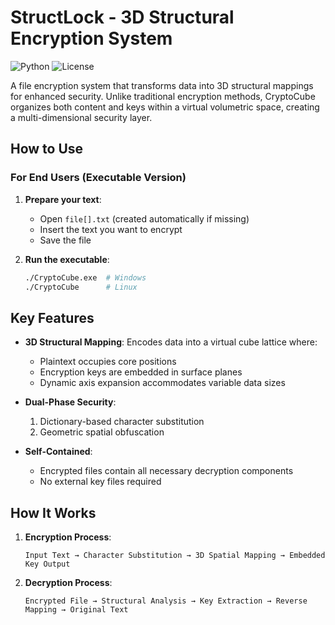 # StructLock - 3D Structural Encryption System

![Python](https://img.shields.io/badge/Python-3.8+-blue.svg)
![License](https://img.shields.io/badge/License-MIT-green.svg)

A file encryption system that transforms data into 3D structural mappings for enhanced security. Unlike traditional encryption methods, CryptoCube organizes both content and keys within a virtual volumetric space, creating a multi-dimensional security layer.

## How to Use

### For End Users (Executable Version)
1. **Prepare your text**:
   - Open `file[].txt` (created automatically if missing)
   - Insert the text you want to encrypt
   - Save the file

2. **Run the executable**:
   ```bash
   ./CryptoCube.exe  # Windows
   ./CryptoCube      # Linux
   
## Key Features

- **3D Structural Mapping**: Encodes data into a virtual cube lattice where:
  - Plaintext occupies core positions
  - Encryption keys are embedded in surface planes
  - Dynamic axis expansion accommodates variable data sizes

- **Dual-Phase Security**:
  1. Dictionary-based character substitution
  2. Geometric spatial obfuscation

- **Self-Contained**:
  - Encrypted files contain all necessary decryption components
  - No external key files required

## How It Works

1. **Encryption Process**:
   ```plaintext
   Input Text → Character Substitution → 3D Spatial Mapping → Embedded Key Output
2. **Decryption Process**:
   ```plaintext
   Encrypted File → Structural Analysis → Key Extraction → Reverse Mapping → Original Text
